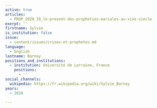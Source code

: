 ```yaml
---
active: true
articles:
  - PROP_2020_16_le-present-des-propheties-mariales-au-xixe-siecle
exerpt: ''
firstname: Sylvie
is_institution: false
issue:
  - content/issues/crises-et-prophetes.md
language:
  - English
lastname: Barnay
positions_and_institutions:
  - institution: Université de Lorraine, France
    positions:
      - ''
social_channels:
  wikipedia: https://fr.wikipedia.org/wiki/Sylvie_Barnay
years:
  - 2020

---
```

